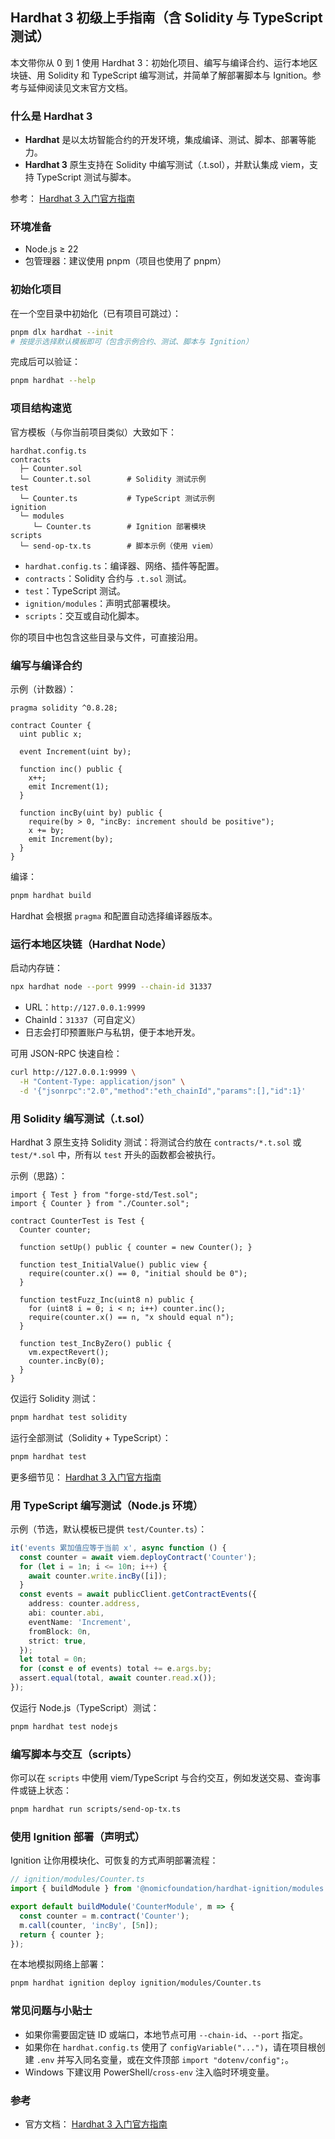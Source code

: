 ## Hardhat 3 初级上手指南（含 Solidity 与 TypeScript 测试）

本文带你从 0 到 1 使用 Hardhat 3：初始化项目、编写与编译合约、运行本地区块链、用 Solidity 和 TypeScript 编写测试，并简单了解部署脚本与 Ignition。参考与延伸阅读见文末官方文档。

### 什么是 Hardhat 3

- **Hardhat** 是以太坊智能合约的开发环境，集成编译、测试、脚本、部署等能力。
- **Hardhat 3** 原生支持在 Solidity 中编写测试（.t.sol），并默认集成 viem，支持 TypeScript 测试与脚本。

参考： [Hardhat 3 入门官方指南](https://hardhat.org/docs/getting-started#getting-started-with-hardhat-3)

### 环境准备

- Node.js ≥ 22
- 包管理器：建议使用 pnpm（项目也使用了 pnpm）

### 初始化项目

在一个空目录中初始化（已有项目可跳过）：

```bash
pnpm dlx hardhat --init
# 按提示选择默认模板即可（包含示例合约、测试、脚本与 Ignition）
```

完成后可以验证：

```bash
pnpm hardhat --help
```

### 项目结构速览

官方模板（与你当前项目类似）大致如下：

```
hardhat.config.ts
contracts
  ├─ Counter.sol
  └─ Counter.t.sol        # Solidity 测试示例
test
  └─ Counter.ts           # TypeScript 测试示例
ignition
  └─ modules
     └─ Counter.ts        # Ignition 部署模块
scripts
  └─ send-op-tx.ts        # 脚本示例（使用 viem）
```

- `hardhat.config.ts`：编译器、网络、插件等配置。
- `contracts`：Solidity 合约与 `.t.sol` 测试。
- `test`：TypeScript 测试。
- `ignition/modules`：声明式部署模块。
- `scripts`：交互或自动化脚本。

你的项目中也包含这些目录与文件，可直接沿用。

### 编写与编译合约

示例（计数器）：

```solidity
pragma solidity ^0.8.28;

contract Counter {
  uint public x;

  event Increment(uint by);

  function inc() public {
    x++;
    emit Increment(1);
  }

  function incBy(uint by) public {
    require(by > 0, "incBy: increment should be positive");
    x += by;
    emit Increment(by);
  }
}
```

编译：

```bash
pnpm hardhat build
```

Hardhat 会根据 `pragma` 和配置自动选择编译器版本。

### 运行本地区块链（Hardhat Node）

启动内存链：

```bash
npx hardhat node --port 9999 --chain-id 31337
```

- URL：`http://127.0.0.1:9999`
- ChainId：`31337`（可自定义）
- 日志会打印预置账户与私钥，便于本地开发。

可用 JSON-RPC 快速自检：

```bash
curl http://127.0.0.1:9999 \
  -H "Content-Type: application/json" \
  -d '{"jsonrpc":"2.0","method":"eth_chainId","params":[],"id":1}'
```

### 用 Solidity 编写测试（.t.sol）

Hardhat 3 原生支持 Solidity 测试：将测试合约放在 `contracts/*.t.sol` 或 `test/*.sol` 中，所有以 `test` 开头的函数都会被执行。

示例（思路）：

```solidity
import { Test } from "forge-std/Test.sol";
import { Counter } from "./Counter.sol";

contract CounterTest is Test {
  Counter counter;

  function setUp() public { counter = new Counter(); }

  function test_InitialValue() public view {
    require(counter.x() == 0, "initial should be 0");
  }

  function testFuzz_Inc(uint8 n) public {
    for (uint8 i = 0; i < n; i++) counter.inc();
    require(counter.x() == n, "x should equal n");
  }

  function test_IncByZero() public {
    vm.expectRevert();
    counter.incBy(0);
  }
}
```

仅运行 Solidity 测试：

```bash
pnpm hardhat test solidity
```

运行全部测试（Solidity + TypeScript）：

```bash
pnpm hardhat test
```

更多细节见： [Hardhat 3 入门官方指南](https://hardhat.org/docs/getting-started#getting-started-with-hardhat-3)

### 用 TypeScript 编写测试（Node.js 环境）

示例（节选，默认模板已提供 `test/Counter.ts`）：

```ts
it('events 累加值应等于当前 x', async function () {
  const counter = await viem.deployContract('Counter');
  for (let i = 1n; i <= 10n; i++) {
    await counter.write.incBy([i]);
  }
  const events = await publicClient.getContractEvents({
    address: counter.address,
    abi: counter.abi,
    eventName: 'Increment',
    fromBlock: 0n,
    strict: true,
  });
  let total = 0n;
  for (const e of events) total += e.args.by;
  assert.equal(total, await counter.read.x());
});
```

仅运行 Node.js（TypeScript）测试：

```bash
pnpm hardhat test nodejs
```

### 编写脚本与交互（scripts）

你可以在 `scripts` 中使用 viem/TypeScript 与合约交互，例如发送交易、查询事件或链上状态：

```bash
pnpm hardhat run scripts/send-op-tx.ts
```

### 使用 Ignition 部署（声明式）

Ignition 让你用模块化、可恢复的方式声明部署流程：

```ts
// ignition/modules/Counter.ts
import { buildModule } from '@nomicfoundation/hardhat-ignition/modules';

export default buildModule('CounterModule', m => {
  const counter = m.contract('Counter');
  m.call(counter, 'incBy', [5n]);
  return { counter };
});
```

在本地模拟网络上部署：

```bash
pnpm hardhat ignition deploy ignition/modules/Counter.ts
```

### 常见问题与小贴士

- 如果你需要固定链 ID 或端口，本地节点可用 `--chain-id`、`--port` 指定。
- 如果你在 `hardhat.config.ts` 使用了 `configVariable("...")`，请在项目根创建 `.env` 并写入同名变量，或在文件顶部 `import "dotenv/config";`。
- Windows 下建议用 PowerShell/`cross-env` 注入临时环境变量。

### 参考

- 官方文档： [Hardhat 3 入门官方指南](https://hardhat.org/docs/getting-started#getting-started-with-hardhat-3)
